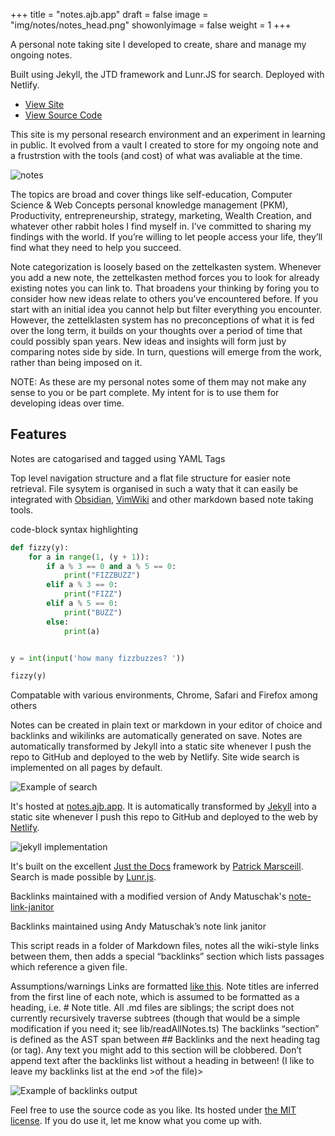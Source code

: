+++
title = "notes.ajb.app"
draft = false
image = "img/notes/notes_head.png"
showonlyimage = false
weight = 1
+++

A personal note taking site I developed to create, share and manage my ongoing notes.

Built using
Jekyll, the JTD framework and Lunr.JS for search. Deployed with Netlify.

<!--more-->

- [View Site](https://notes.ajb.app)
- [View Source Code](https://github.com/andybyers21/notes.ajb.app)

This site is my personal research environment and an experiment in learning in public. It evolved from
a vault I created to store for my ongoing note and a frustrstion with the tools (and cost) of what was avaliable at the time.

![notes](/img/notes/notes_home.png)

The topics are broad and cover things like self-education, Computer Science & Web Concepts personal knowledge management (PKM), Productivity, entrepreneurship, strategy, marketing, Wealth Creation, and whatever other rabbit holes I find myself in. I’ve committed to sharing my findings with the world. If you’re willing to let people access your life, they’ll find what they need to help you succeed.

Note categorization is loosely based on the zettelkasten system. Whenever you add a new note, the zettelkasten method forces you to look for already existing notes you can link to. That broadens your thinking by foring you to consider how new ideas relate to others you’ve encountered before. If you start with an initial idea you cannot help but filter everything you encounter. However, the zettelklasten system has no preconceptions of what it is fed over the long term, it builds on your thoughts over a period of time that could possibly span years. New ideas and insights will form just by comparing notes side by side. In turn, questions will emerge from the work, rather than being imposed on it.

NOTE: As these are my personal notes some of them may not make any sense to you or be part complete. My intent for is to use them for developing ideas over time.

## Features

Notes are catogarised and tagged using YAML Tags

Top level navigation structure and a flat file structure for easier note retrieval. File sysytem is organised in such a waty that it can easily be integrated with [Obsidian](https://obsidian.md), [VimWiki](http://vimwiki.github.io/) and other markdown based note taking tools.

code-block syntax highlighting

```py
def fizzy(y):
    for a in range(1, (y + 1)):
        if a % 3 == 0 and a % 5 == 0:
            print("FIZZBUZZ")
        elif a % 3 == 0:
            print("FIZZ")
        elif a % 5 == 0:
            print("BUZZ")
        else:
            print(a)


y = int(input('how many fizzbuzzes? '))

fizzy(y)
```

Compatable with various environments, Chrome, Safari and Firefox among others

Notes can be created in plain text or markdown in your editor of choice and backlinks and wikilinks
are automatically generated on save. Notes are automatically transformed by Jekyll into a static
site whenever I push the repo to GitHub and deployed to the web by Netlify. Site wide search is
implemented on all pages by default.

![Example of search](/img/notes/notes_search.png)

It's hosted at [notes.ajb.app](https://notes.ajb.app/). It is automatically transformed
by [Jekyll](https://jekyllrb.com/) into a static site whenever I push this repo to GitHub and
deployed to the web by [Netlify](https://app.netlify.com/).

![jekyll implementation](/img/notes/notes_jekyll.png)

It's built on the excellent [Just the Docs](https://pmarsceill.github.io/just-the-docs/) framework
by [Patrick Marsceill](https://github.com/pmarsceill). Search is made possible by
[Lunr.js](https://lunrjs.com/).

Backlinks maintained with a modified version of Andy Matuschak's
[note-link-janitor](https://github.com/andymatuschak/note-link-janitor)

Backlinks maintained using Andy Matuschak’s note link janitor

This script reads in a folder of Markdown files, notes all the wiki-style links between them, then adds a special “backlinks” section which lists passages which reference a given file.

Assumptions/warnings
Links are formatted <a href="">like this</a>.
Note titles are inferred from the first line of each note, which is assumed to be formatted as a heading, i.e. # Note title.
All .md files are siblings; the script does not currently recursively traverse subtrees (though that would be a simple modification if you need it; see lib/readAllNotes.ts)
The backlinks “section” is defined as the AST span between ## Backlinks and the next heading tag (or <!-- --> tag). Any text you might add to this section will be clobbered. Don’t append text after the backlinks list without a heading in between! (I like to leave my backlinks list at the end >of the file)>

![Example of backlinks output](/img/notes/notes_backlinks.png)

Feel free to use the source code as you like. Its hosted under [the MIT
license](https://opensource.org/licenses/MIT). If you do use it, let me know what you come up with.
